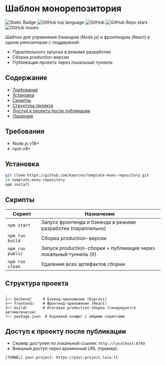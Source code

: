 # Шаблон монорепозитория
![Static Badge](https://img.shields.io/badge/kaurcev.dev-kaurcev-kaurcev)
![GitHub top language](https://img.shields.io/github/languages/top/kaurcev/template-mono-repository)
![GitHub](https://img.shields.io/github/license/kaurcev/template-mono-repository)
![GitHub Repo stars](https://img.shields.io/github/stars/kaurcev/template-mono-repository)
![GitHub issues](https://img.shields.io/github/issues/kaurcev/template-mono-repository)

Шаблон для управления бэкендом (Node.js) и фронтендом (React) в одном репозитории с поддержкой:

- Параллельного запуска в режиме разработки
- Сборки production-версии
- Публикации проекта через локальный туннель

## Содержание

- [Требования](#требования)
- [Установка](#установка)
- [Скрипты](#скрипты)
- [Структура проекта](#структура-проекта)
- [Доступ к проекту после публикации](#доступ-к-проекту-после-публикации)
- [Лицензия](#лицензия)

## Требования

- Node.js v18+
- npm v9+

## Установка

```bash
git clone https://github.com/kaurcev/template-mono-repository.git
cd template-mono-repository
npm install
```

## Скрипты

| Скрипт                | Назначение                                                                 |
|-----------------------|---------------------------------------------------------------------------|
| `npm start`           | Запуск фронтенда и бэкенда в режиме разработки (параллельно)            |
| `npm run build`      | Сборка production-версии                                                 |
| `npm run public`     | Запуск production-сборки + публикация через локальный туннель (lt)       |
| `npm run clean`      | Удаление всех артефактов сборки                                          |

## Структура проекта

```
.
├── backend/     # Бэкенд-приложение (Express)
├── frontend/    # Фронтенд-приложение (React)
├── build/       # Итоговая production-сборка (генерируется автоматически)
└── package.json  # Корневой конфиг с общими скриптами
```

## Доступ к проекту после публикации

- Сервер доступен по локальной ссылке: `http://localhost:6769`
- Внешний доступ через временный URL (пример):
  
```text
[TUNNEL] your-project: https://your-project.loca.lt
```
